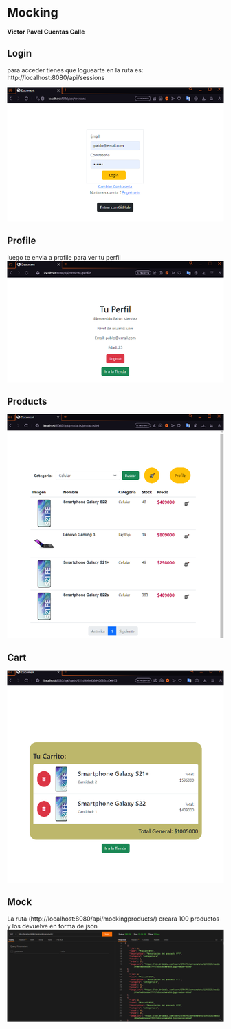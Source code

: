 # Mocking

**Victor Pavel Cuentas Calle**

## Login
para acceder tienes que loguearte en la ruta es: http://localhost:8080/api/sessions

![Login](https://github.com/VictorPavelCC/3eraPreEntregaCuentasCalle/blob/main/src/img/login.png?raw=true)

## Profile
luego te envia a profile para ver tu perfil
![Profile](https://github.com/VictorPavelCC/3eraPreEntregaCuentasCalle/blob/main/src/img/profile.png?raw=true)

## Products

![ProductList](https://github.com/VictorPavelCC/3eraPreEntregaCuentasCalle/blob/main/src/img/productList.png?raw=true)

## Cart

![Cart](https://github.com/VictorPavelCC/3eraPreEntregaCuentasCalle/blob/main/src/img/cart.png?raw=true)

## Mock
La ruta (http://localhost:8080/api/mockingproducts/) creara 100 productos y los devuelve en forma de json
![Mock](https://github.com/VictorPavelCC/3eraPreEntregaCuentasCalle/blob/main/src/img/mockingProducts.png?raw=true)
